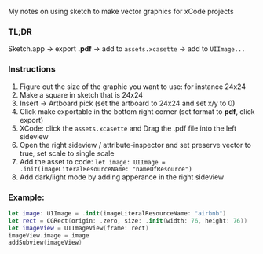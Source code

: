 My notes on using sketch to make vector graphics for xCode projects<!--more-->

### TL;DR
Sketch.app -> export **.pdf** -> add to `assets.xcasette` -> add to `UIImage...`

### Instructions
1. Figure out the size of the graphic you want to use: for instance 24x24
2. Make a square in sketch that is 24x24
3. Insert -> Artboard pick (set the artboard to 24x24 and set x/y to 0)
4. Click make exportable in the bottom right corner (set format to **pdf**, click export)
5. XCode: click the `assets.xcasette` and Drag the .pdf file into the left sideview
6. Open the right sideview / attribute-inspector and set preserve vector to true, set scale to single scale
7. Add the asset to code: `let image: UIImage = .init(imageLiteralResourceName: "nameOfResource")`
8. Add dark/light mode by adding apperance in the right sideview

### Example:

```swift
let image: UIImage = .init(imageLiteralResourceName: "airbnb")
let rect = CGRect(origin: .zero, size: .init(width: 76, height: 76))
let imageView = UIImageView(frame: rect)
imageView.image = image
addSubview(imageView)
```
